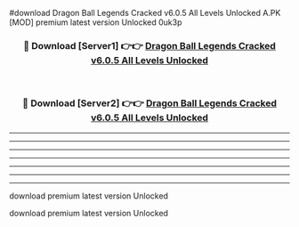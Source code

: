 #download Dragon Ball Legends Cracked v6.0.5 All Levels Unlocked A.PK [MOD] premium latest version Unlocked 0uk3p 



<div align="center">
<h3>🔴 Download [Server1] 👉👉 <a href="https://download1apk.web.app/">Dragon Ball Legends Cracked v6.0.5 All Levels Unlocked</a></h3><br>

<h3>🔴 Download [Server2] 👉👉 <a href="https://download1apk.web.app/">Dragon Ball Legends Cracked v6.0.5 All Levels Unlocked</a></h3>
</div>





----------------------------------------------------------

----------------------------------------------------------

----------------------------------------------------------

----------------------------------------------------------

----------------------------------------------------------

----------------------------------------------------------

----------------------------------------------------------

download premium latest version Unlocked

download premium latest version Unlocked
